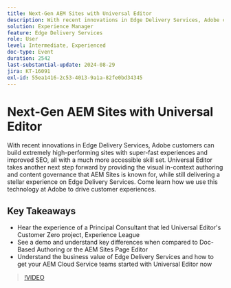 ```yaml
---
title: Next-Gen AEM Sites with Universal Editor
description: With recent innovations in Edge Delivery Services, Adobe customers can build extremely high-performing sites with super-fast experiences and improved SEO, all with a much more accessible skill set. Universal Editor takes another next step forward by providing the visual in-context authoring and content governance that AEM Sites is known for, while still delivering a stellar experience on Edge Delivery Services. Come learn how we use this technology at Adobe to drive customer experiences. Hear the experience of a Principal Consultant that led Universal Editor's Customer Zero project, Experience League  See a demo and understand key differences when compared to Doc-Based Authoring or the AEM Sites Page Editor  Understand the business value of Edge Delivery Services and how to get your AEM Cloud Service teams started with Universal Editor now
solution: Experience Manager
feature: Edge Delivery Services
role: User
level: Intermediate, Experienced
doc-type: Event
duration: 2542
last-substantial-update: 2024-08-29
jira: KT-16091
exl-id: 55ea1416-2c53-4013-9a1a-82fe0bd34345
---
```

# Next-Gen AEM Sites with Universal Editor

With recent innovations in Edge Delivery Services, Adobe customers can build extremely high-performing sites with super-fast experiences and improved SEO, all with a much more accessible skill set. Universal Editor takes another next step forward by providing the visual in-context authoring and content governance that AEM Sites is known for, while still delivering a stellar experience on Edge Delivery Services. Come learn how we use this technology at Adobe to drive customer experiences.

## Key Takeaways

* Hear the experience of a Principal Consultant that led Universal Editor's Customer Zero project, Experience League 
* See a demo and understand key differences when compared to Doc-Based Authoring or the AEM Sites Page Editor 
* Understand the business value of Edge Delivery Services and how to get your AEM Cloud Service teams started with Universal Editor now

>[!VIDEO](https://video.tv.adobe.com/v/3433164/?learn=on)
